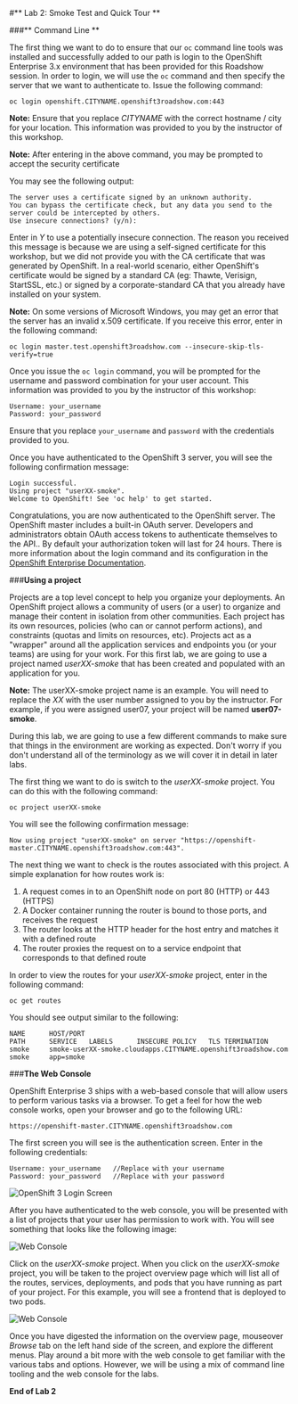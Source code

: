 #** Lab 2: Smoke Test and Quick Tour **

###** Command Line **

The first thing we want to do to ensure that our `oc` command line tools was
installed and successfully added to our path is login to the OpenShift
Enterprise 3.x environment that has been provided for this Roadshow session.  In
order to login, we will use the `oc` command and then specify the server that we
want to authenticate to.  Issue the following command:

	oc login openshift.CITYNAME.openshift3roadshow.com:443
    
**Note:** Ensure that you replace *CITYNAME* with the correct hostname / city
for your location.  This information was provided to you by the instructor of
this workshop.

**Note:** After entering in the above command, you may be prompted to accept the
security certificate

You may see the following output:

	The server uses a certificate signed by an unknown authority.
	You can bypass the certificate check, but any data you send to the server could be intercepted by others.
	Use insecure connections? (y/n): 
    
Enter in *Y* to use a potentially insecure connection.  The reason you received
this message is because we are using a self-signed certificate for this
workshop, but we did not provide you with the CA certificate that was generated
by OpenShift. In a real-world scenario, either OpenShift's certificate would be
signed by a standard CA (eg: Thawte, Verisign, StartSSL, etc.) or signed by a
corporate-standard CA that you already have installed on your system.

**Note:** On some versions of Microsoft Windows, you may get an error that the
server has an invalid x.509 certificate.  If you receive this error, enter in
the following command:

	oc login master.test.openshift3roadshow.com --insecure-skip-tls-verify=true
    
Once you issue the `oc login` command, you will be prompted for the username and
password combination for your user account.  This information was provided to
you by the instructor of this workshop:

    Username: your_username
    Password: your_password
    
Ensure that you replace `your_username` and `password` with the credentials provided to you.

Once you have authenticated to the OpenShift 3 server, you will see the
following confirmation message:

    Login successful.
    Using project "userXX-smoke".
    Welcome to OpenShift! See 'oc help' to get started.    

Congratulations, you are now authenticated to the OpenShift server. The
OpenShift master includes a built-in OAuth server. Developers and administrators
obtain OAuth access tokens to authenticate themselves to the API.. By default
your authorization token will last for 24 hours. There is more information about
the login command and its configuration in the [OpenShift Enterprise
Documentation](https://docs.openshift.com/enterprise/3.1/cli_reference/get_started_cli.html#basic-setup-and-login).

    
###**Using a project**

Projects are a top level concept to help you organize your deployments. An
OpenShift project allows a community of users (or a user) to organize and manage
their content in isolation from other communities. Each project has its own
resources, policies (who can or cannot perform actions), and constraints (quotas
and limits on resources, etc).  Projects act as a "wrapper" around all the
application services and endpoints you (or your teams) are using for your work.
For this first lab, we are going to use a project named *userXX-smoke* that has been
created and populated with an application for you.

**Note:** The userXX-smoke project name is an example.  You will need to replace
the *XX* with the user number assigned to you by the instructor.  For example,
if you were assigned user07, your project will be named **user07-smoke**.

During this lab, we are going to use a few different commands to make sure that
things in the environment are working as expected.  Don't worry if you don't
understand all of the terminology as we will cover it in detail in later labs.

The first thing we want to do is switch to the *userXX-smoke* project. You
can do this with the following command:

	oc project userXX-smoke
   
You will see the following confirmation message:

	Now using project "userXX-smoke" on server "https://openshift-master.CITYNAME.openshift3roadshow.com:443".

The next thing we want to check is the routes associated with this project. A
simple explanation for how routes work is:

1. A request comes in to an OpenShift node on port 80 (HTTP) or 443 (HTTPS)
1. A Docker container running the router is bound to those ports, and receives the request
1. The router looks at the HTTP header for the host entry and matches it with a defined route
1. The router proxies the request on to a service endpoint that corresponds to that defined route

In order to view the routes for your *userXX-smoke* project, enter in the following command:

	oc get routes
    
You should see output similar to the following:
	
    NAME      HOST/PORT                                                    PATH      SERVICE   LABELS      INSECURE POLICY   TLS TERMINATION
    smoke     smoke-userXX-smoke.cloudapps.CITYNAME.openshift3roadshow.com           smoke     app=smoke      

###**The Web Console**

OpenShift Enterprise 3 ships with a web-based console that will allow users to
perform various tasks via a browser.  To get a feel for how the web console
works, open your browser and go to the following URL:

	https://openshift-master.CITYNAME.openshift3roadshow.com

The first screen you will see is the authentication screen.  Enter in the following credentials:

	Username: your_username   //Replace with your username 
	Password: your_password   //Replace with your password
    
![OpenShift 3 Login Screen](http://training.runcloudrun.com/images/roadshow/v3login.png)

After you have authenticated to the web console, you will be presented with a
list of projects that your user has permission to work with. You will see
something that looks like the following image:

![Web Console](http://training.runcloudrun.com/images/roadshow/webconsole1.png)

Click on the *userXX-smoke* project. When you click on the *userXX-smoke*
project, you will be taken to the project overview page which will list all of
the routes, services, deployments, and pods that you have running as part of
your project.  For this example, you will see a frontend that is deployed to
two pods.

![Web Console](http://training.runcloudrun.com/images/roadshow/webconsole2.png)

Once you have digested the information on the overview page, mouseover *Browse*
tab on the left hand side of the screen, and explore the different menus. Play
around a bit more with the web console to get familiar with the various tabs and
options.  However, we will be using a mix of command line tooling and the web
console for the labs.


**End of Lab 2**
